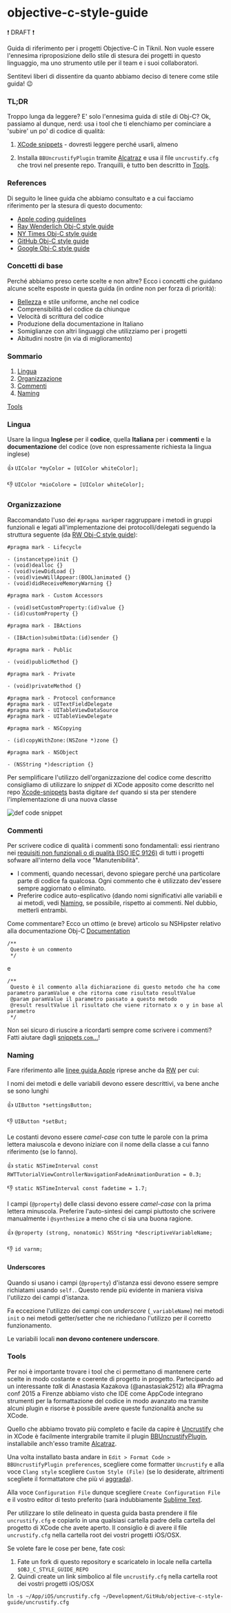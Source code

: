 # objective-c-style-guide #

:exclamation: DRAFT :exclamation:


Guida di riferimento per i progetti Objective-C in Tiknil. 
Non vuole essere l'ennesima riproposizione dello stile di stesura dei progetti in questo linguaggio, ma uno strumento utile per il team e i suoi collaboratori. 

Sentitevi liberi di dissentire da quanto abbiamo deciso di tenere come stile guida! :wink:

### TL;DR ###

Troppo lunga da leggere? E' solo l'ennesima guida di stile di Obj-C? 
Ok, passiamo al dunque, nerd: usa i tool che ti elenchiamo per cominciare a 'subire' un po' di codice di qualità: 

1) [XCode snippets](https://github.com/tiknil/xcode-snippets) - dovresti leggere perché usarli, almeno

2) Installa `BBUncrustifyPlugin` tramite [Alcatraz](http://alcatraz.io/) e usa il file `uncrustify.cfg` che trovi nel presente repo. Tranquilli, è tutto ben descritto in [Tools](#tools).

### References ###

Di seguito le linee guida che abbiamo consultato e a cui facciamo riferimento per la stesura di questo documento: 
* [Apple coding guidelines](https://developer.apple.com/library/mac/documentation/Cocoa/Conceptual/CodingGuidelines/CodingGuidelines.html)
* [Ray Wenderlich Obj-C style guide](https://github.com/raywenderlich/objective-c-style-guide)
* [NY Times Obj-C style guide](https://github.com/NYTimes/objective-c-style-guide)
* [GitHub Obj-C style guide](https://github.com/github/objective-c-style-guide)
* [Google Obj-C style guide](https://google.github.io/styleguide/objcguide.xml)

### Concetti di base ###

Perché abbiamo preso certe scelte e non altre? Ecco i concetti che guidano alcune scelte esposte in questa guida (in ordine non per forza di priorità): 
* [Bellezza](https://it.wikipedia.org/wiki/Bellezza) e stile uniforme, anche nel codice
* Comprensibilità del codice da chiunque
* Velocità di scrittura del codice
* Produzione della documentazione in Italiano
* Somiglianze con altri linguaggi che utilizziamo per i progetti
* Abitudini nostre (in via di miglioramento)

### Sommario ###
1. [Lingua](#lingua)
2. [Organizzazione](#organizzazione)
3. [Commenti](#commenti)
4. [Naming](#naming)

[Tools](#tools)

### Lingua ###
Usare la lingua **Inglese** per il **codice**, quella **Italiana** per i **commenti** e la **documentazione** del codice (ove non espressamente richiesta la lingua inglese)

:+1: `UIColor *myColor = [UIColor whiteColor];`

:-1: `UIColor *mioColore = [UIColor whiteColor];`

### Organizzazione ###

Raccomandato l'uso dei ```#pragma mark```per raggruppare i metodi in gruppi funzionali e legati all'implementazione dei protocolli/delegati seguendo la struttura seguente (da [RW Obj-C style guide](https://github.com/raywenderlich/objective-c-style-guide)): 

```
#pragma mark - Lifecycle

- (instancetype)init {}
- (void)dealloc {}
- (void)viewDidLoad {}
- (void)viewWillAppear:(BOOL)animated {}
- (void)didReceiveMemoryWarning {}

#pragma mark - Custom Accessors

- (void)setCustomProperty:(id)value {}
- (id)customProperty {}

#pragma mark - IBActions

- (IBAction)submitData:(id)sender {}

#pragma mark - Public

- (void)publicMethod {}

#pragma mark - Private

- (void)privateMethod {}

#pragma mark - Protocol conformance
#pragma mark - UITextFieldDelegate
#pragma mark - UITableViewDataSource
#pragma mark - UITableViewDelegate

#pragma mark - NSCopying

- (id)copyWithZone:(NSZone *)zone {}

#pragma mark - NSObject

- (NSString *)description {}
```

Per semplificare l'utilizzo dell'organizzazione del codice come descritto consigliamo di utilizzare lo *snippet* di XCode apposito come descritto nel repo [Xcode-snippets](https://github.com/tiknil/xcode-snippets) basta digitare ```def``` quando si sta per stendere l'implementazione di una nuova classe

![def code snippet](https://github.com/tiknil/xcode-snippets/blob/master/images/def_code_snippet.gif)

### Commenti ###

Per scrivere codice di qualità i commenti sono fondamentali: essi rientrano nei [requisiti non funzionali o di qualità (ISO IEC 9126)](https://it.wikipedia.org/wiki/ISO/IEC_9126) di tutti i progetti sofware all'interno della voce "Manutenibilità".

* I commenti, quando necessari, devono spiegare perché una particolare parte di codice fa qualcosa. Ogni commento che è utilizzato dev'essere sempre aggiornato o eliminato.
* Preferire codice auto-esplicativo (dando nomi significativi alle variabili e ai metodi, vedi [Naming](#naming), se possibile, rispetto ai commenti. Nel dubbio, metterli entrambi.

Come commentare? Ecco un ottimo (e breve) articolo su NSHipster relativo alla documentazione Obj-C [Documentation](http://nshipster.com/documentation/)
```
/**
 Questo è un commento
 */
```

e

```
/**
 Questo è il commento alla dichiarazione di questo metodo che ha come parametro paramValue e che ritorna come risultato resultValue
 @param paramValue il parametro passato a questo metodo
 @result resultValue il risultato che viene ritornato x o y in base al parametro
 */
```

Non sei sicuro di riuscire a ricordarti sempre come scrivere i commenti? Fatti aiutare dagli [snippets `com`...](https://github.com/tiknil/xcode-snippets)!

### Naming ###

Fare riferimento alle [linee guida Apple](https://developer.apple.com/library/mac/documentation/Cocoa/Conceptual/CodingGuidelines/Articles/NamingBasics.html#//apple_ref/doc/uid/20001281-BBCHBFAH) riprese anche da [RW](https://github.com/raywenderlich/objective-c-style-guide/blob/master/README.md#naming) per cui: 

I nomi dei metodi e delle variabili devono essere descrittivi, va bene anche se sono lunghi

:+1: `UIButton *settingsButton;`

:-1: `UIButton *setBut;`

Le costanti devono essere *camel-case* con tutte le parole con la prima lettera maiuscola e devono iniziare con il nome della classe a cui fanno riferimento (se lo fanno).

:+1: `static NSTimeInterval const RWTTutorialViewControllerNavigationFadeAnimationDuration = 0.3;`

:-1: `static NSTimeInterval const fadetime = 1.7;`

I campi (`@property`) delle classi devono essere *camel-case* con la prima lettera minuscola. Preferire l'auto-sintesi dei campi piuttosto che scrivere manualmente i `@synthesize` a meno che ci sia una buona ragione. 

:+1: `@property (strong, nonatomic) NSString *descriptiveVariableName;`

:-1: `id varnm;`

#### Underscores ####

Quando si usano i campi (`@property`) d'istanza essi devono essere sempre richiatami usando `self.`. Questo rende più evidente in maniera visiva l'utilizzo dei campi d'istanza.

Fa eccezione l'utilizzo dei campi con *underscore* (`_variableName`) nei metodi `init` o nei metodi getter/setter che ne richiedano l'utilizzo per il corretto funzionamento.

Le variabili locali **non devono contenere underscore**.

### Tools ###

Per noi è importante trovare i tool che ci permettano di mantenere certe scelte in modo costante e coerente di progetto in progetto. Partecipando ad un interessante *talk* di Anastasia Kazakova (@anastasiak2512) alla #Pragma conf 2015 a Firenze abbiamo visto che IDE come AppCode integrano strumenti per la formattazione del codice in modo avanzato ma tramite alcuni plugin e risorse è possibile avere queste funzionalità anche su XCode. 

Quello che abbiamo trovato più completo e facile da capire è [Uncrustify](http://uncrustify.sourceforge.net/) che in XCode è facilmente intergrabile tramite il plugin [BBUncrustifyPlugin](https://github.com/benoitsan/BBUncrustifyPlugin-Xcode), installabile anch'esso tramite [Alcatraz](http://alcatraz.io/).

Una volta installato basta andare in `Edit > Format Code > BBUncrustifyPlugin preferences`, scegliere come formatter `Uncrustify` e alla voce `Clang style` scegliere `Custom Style (File)` (se lo desiderate, altrimenti scegliete il formattatore che più vi [aggrada](https://www.youtube.com/watch?v=b3mGYIgR5_c)).

Alla voce `Configuration File` dunque scegliere `Create Configuration File` e il vostro editor di testo preferito (sarà indubbiamente [Sublime Text](http://www.sublimetext.com/).

Per utilizzare lo stile delineato in questa guida basta prendere il file `uncrustify.cfg` e copiarlo in una qualsiasi cartella padre della cartella del progetto di XCode che avete aperto. Il consiglio è di avere il file `uncrustify.cfg` nella cartella root dei vostri progetti iOS/OSX. 

Se volete fare le cose per bene, fate così: 
1) Fate un fork di questo repository e scaricatelo in locale nella cartella `$OBJ_C_STYLE_GUIDE_REPO`
2) Quindi create un link simbolico al file `uncrustify.cfg` nella cartella root dei vostri progetti iOS/OSX
```
ln -s ~/App/iOS/uncrustify.cfg ~/Development/GitHub/objective-c-style-guide/uncrustify.cfg
```
